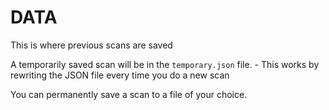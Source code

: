 # DATA
This is where previous scans are saved

A temporarily saved scan will be in the `temporary.json` file.
    - This works by rewriting the JSON file every time you do a new scan

You can permanently save a scan to a file of your choice.

